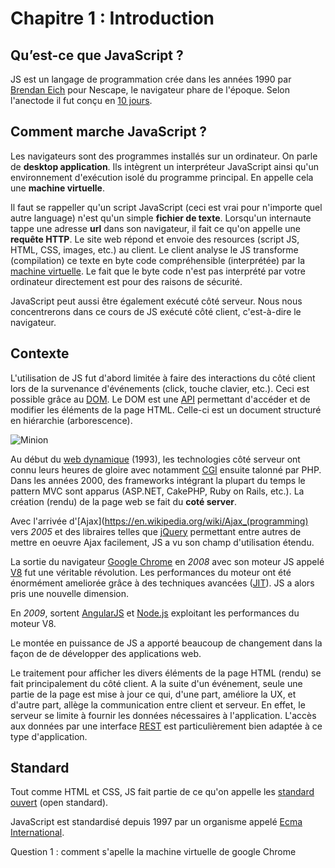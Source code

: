# Chapitre 1 : Introduction

## Qu’est-ce que JavaScript ?
JS est un langage de programmation crée dans les années 1990 par [Brendan Eich](https://en.wikipedia.org/wiki/Brendan_Eich) pour Nescape, le navigateur phare de l'époque. Selon l'anectode il fut conçu en [10 jours](https://brendaneich.com/tag/javascript/).

## Comment marche JavaScript ?
Les navigateurs sont des programmes installés sur un ordinateur. On parle de **desktop application**. Ils intègrent un interpréteur JavaScript ainsi qu'un environnement d'exécution isolé du programme principal. En appelle cela une **machine virtuelle**.

Il faut se rappeller qu'un script JavaScript (ceci est vrai pour n'importe quel autre language) n'est qu'un simple **fichier de texte**. Lorsqu'un internaute tappe une adresse **url** dans son navigateur, il fait ce qu'on appelle une **requête HTTP**. Le site web répond et envoie des resources (script JS, HTML, CSS, images, etc.) au client.  Le client analyse le JS transforme (compilation) ce texte en byte code compréhensible (interprétée) par la [machine virtuelle](http://creativejs.com/2013/06/the-race-for-speed-part-2-how-javascript-compilers-work/index.html). Le fait que le byte code n'est pas interprété par votre ordinateur directement est pour des raisons de sécurité.

JavaScript peut aussi être également exécuté côté serveur. Nous nous concentrerons dans ce cours de JS exécuté côté client, c'est-à-dire le navigateur.

## Contexte

L'utilisation de JS fut d'abord limitée à faire des interactions du côté client lors de la survenance d'événements (click, touche clavier, etc.). Ceci est possible grâce au [DOM](https://en.wikipedia.org/wiki/Document_Object_Model). Le DOM est une [API](https://en.wikipedia.org/wiki/Application_programming_interface) permettant d'accéder et de modifier les éléments de la page HTML. Celle-ci est un document structuré en hiérarchie (arborescence).

![Minion](https://upload.wikimedia.org/wikipedia/commons/thumb/5/5a/DOM-model.svg/220px-DOM-model.svg.png)

Au début du [web dynamique](http://royal.pingdom.com/2007/12/07/a-history-of-the-dynamic-web/) (1993), les technologies côté serveur ont connu leurs heures de gloire avec notamment [CGI](https://en.wikipedia.org/wiki/Common_Gateway_Interface) ensuite talonné par PHP. Dans les années 2000, des frameworks intégrant la plupart du temps le pattern MVC sont apparus (ASP.NET, CakePHP, Ruby on Rails, etc.). La création (rendu) de la page web se fait du **coté server**.

Avec l'arrivée d'[Ajax](https://en.wikipedia.org/wiki/Ajax_(programming) vers *2005* et des libraires telles que [jQuery](https://jquery.com/) permettant entre autres de mettre en oeuvre Ajax facilement, JS a vu son champ d'utilisation étendu.

La sortie du navigateur [Google Chrome](https://en.wikipedia.org/wiki/Google_Chrome) en *2008* avec son moteur JS appelé [V8](https://en.wikipedia.org/wiki/V8_(JavaScript_engine)) fut une véritable révolution. Les performances du moteur ont été énormément ameliorée grâce à des techniques avancées ([JIT](https://en.wikipedia.org/wiki/Just-in-time_compilation)). JS a alors pris une nouvelle dimension.

En *2009*, sortent [AngularJS](https://angularjs.org/) et [Node.js](https://nodejs.org/en/) exploitant les performances du moteur V8.

Le montée en puissance de JS a apporté beaucoup de changement dans la façon de de développer des applications web.

Le traitement pour afficher les divers éléments de la page HTML (rendu) se fait principalement du côté client. A la suite d'un événement, seule une partie de la page est mise à jour ce qui, d'une part, améliore la UX, et d'autre part, allège la communication entre client et serveur. En effet, le serveur se limite à fournir les données nécessaires à l'application. L'accès aux données par une interface [REST](https://en.wikipedia.org/wiki/Representational_state_transfer) est particulièrement bien adaptée à ce type d'application.

## Standard

Tout comme HTML et CSS, JS fait partie de ce qu'on appelle les [standard ouvert](https://fr.wikipedia.org/wiki/Format_ouvert) (open standard).

JavaScript est standardisé depuis 1997 par un organisme appelé <a class="external-link" href="https://www.ecma-international.org/default.htm"  target="_blank">Ecma International</a>.


Question 1 : comment s'apelle la machine virtuelle de google Chrome
